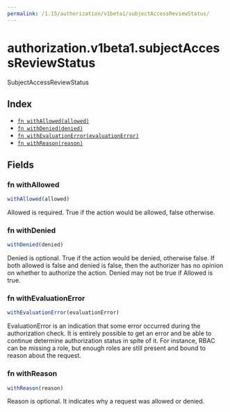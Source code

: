 ```yaml
---
permalink: /1.15/authorization/v1beta1/subjectAccessReviewStatus/
---
```


# authorization.v1beta1.subjectAccessReviewStatus

SubjectAccessReviewStatus

## Index

* [`fn withAllowed(allowed)`](#fn-withallowed)
* [`fn withDenied(denied)`](#fn-withdenied)
* [`fn withEvaluationError(evaluationError)`](#fn-withevaluationerror)
* [`fn withReason(reason)`](#fn-withreason)

## Fields

### fn withAllowed

```ts
withAllowed(allowed)
```

Allowed is required. True if the action would be allowed, false otherwise.

### fn withDenied

```ts
withDenied(denied)
```

Denied is optional. True if the action would be denied, otherwise false. If both allowed is false and denied is false, then the authorizer has no opinion on whether to authorize the action. Denied may not be true if Allowed is true.

### fn withEvaluationError

```ts
withEvaluationError(evaluationError)
```

EvaluationError is an indication that some error occurred during the authorization check. It is entirely possible to get an error and be able to continue determine authorization status in spite of it. For instance, RBAC can be missing a role, but enough roles are still present and bound to reason about the request.

### fn withReason

```ts
withReason(reason)
```

Reason is optional.  It indicates why a request was allowed or denied.